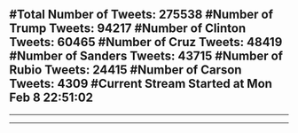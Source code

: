 #Total Number of Tweets: 275538 
#Number of Trump Tweets: 94217
#Number of Clinton Tweets: 60465
#Number of Cruz Tweets: 48419
#Number of Sanders Tweets: 43715
#Number of Rubio Tweets: 24415
#Number of Carson Tweets: 4309
#Current Stream Started at Mon Feb  8 22:51:02
---
---
---
